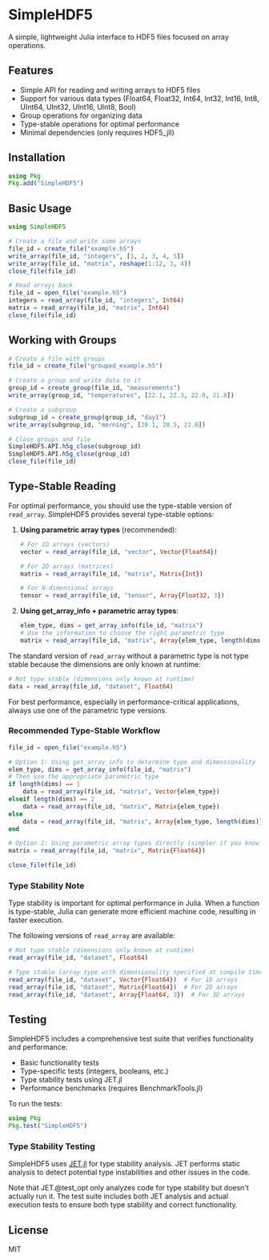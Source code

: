 # SimpleHDF5

A simple, lightweight Julia interface to HDF5 files focused on array operations.

## Features

- Simple API for reading and writing arrays to HDF5 files
- Support for various data types (Float64, Float32, Int64, Int32, Int16, Int8, UInt64, UInt32, UInt16, UInt8, Bool)
- Group operations for organizing data
- Type-stable operations for optimal performance
- Minimal dependencies (only requires HDF5_jll)

## Installation

```julia
using Pkg
Pkg.add("SimpleHDF5")
```

## Basic Usage

```julia
using SimpleHDF5

# Create a file and write some arrays
file_id = create_file("example.h5")
write_array(file_id, "integers", [1, 2, 3, 4, 5])
write_array(file_id, "matrix", reshape(1:12, 3, 4))
close_file(file_id)

# Read arrays back
file_id = open_file("example.h5")
integers = read_array(file_id, "integers", Int64)
matrix = read_array(file_id, "matrix", Int64)
close_file(file_id)
```

## Working with Groups

```julia
# Create a file with groups
file_id = create_file("grouped_example.h5")

# Create a group and write data to it
group_id = create_group(file_id, "measurements")
write_array(group_id, "temperatures", [22.1, 22.3, 22.0, 21.8])

# Create a subgroup
subgroup_id = create_group(group_id, "day1")
write_array(subgroup_id, "morning", [20.1, 20.5, 21.0])

# Close groups and file
SimpleHDF5.API.h5g_close(subgroup_id)
SimpleHDF5.API.h5g_close(group_id)
close_file(file_id)
```

## Type-Stable Reading

For optimal performance, you should use the type-stable version of `read_array`. SimpleHDF5 provides several type-stable options:

1. **Using parametric array types** (recommended):
   ```julia
   # For 1D arrays (vectors)
   vector = read_array(file_id, "vector", Vector{Float64})
   
   # For 2D arrays (matrices)
   matrix = read_array(file_id, "matrix", Matrix{Int})
   
   # For N-dimensional arrays
   tensor = read_array(file_id, "tensor", Array{Float32, 3})
   ```

2. **Using get_array_info + parametric array types**:
   ```julia
   elem_type, dims = get_array_info(file_id, "matrix")
   # Use the information to choose the right parametric type
   matrix = read_array(file_id, "matrix", Array{elem_type, length(dims)})
   ```

The standard version of `read_array` without a parametric type is not type stable because the dimensions are only known at runtime:

```julia
# Not type stable (dimensions only known at runtime)
data = read_array(file_id, "dataset", Float64)
```

For best performance, especially in performance-critical applications, always use one of the parametric type versions.

### Recommended Type-Stable Workflow

```julia
file_id = open_file("example.h5")

# Option 1: Using get_array_info to determine type and dimensionality
elem_type, dims = get_array_info(file_id, "matrix")
# Then use the appropriate parametric type
if length(dims) == 1
    data = read_array(file_id, "matrix", Vector{elem_type})
elseif length(dims) == 2
    data = read_array(file_id, "matrix", Matrix{elem_type})
else
    data = read_array(file_id, "matrix", Array{elem_type, length(dims)})
end

# Option 2: Using parametric array types directly (simpler if you know the type and dimensionality)
matrix = read_array(file_id, "matrix", Matrix{Float64})

close_file(file_id)
```

### Type Stability Note

Type stability is important for optimal performance in Julia. When a function is type-stable, Julia can generate more efficient machine code, resulting in faster execution.

The following versions of `read_array` are available:

```julia
# Not type stable (dimensions only known at runtime)
read_array(file_id, "dataset", Float64)

# Type stable (array type with dimensionality specified at compile time)
read_array(file_id, "dataset", Vector{Float64})  # For 1D arrays
read_array(file_id, "dataset", Matrix{Float64})  # For 2D arrays
read_array(file_id, "dataset", Array{Float64, 3})  # For 3D arrays
```

## Testing

SimpleHDF5 includes a comprehensive test suite that verifies functionality and performance:

- Basic functionality tests
- Type-specific tests (integers, booleans, etc.)
- Type stability tests using JET.jl
- Performance benchmarks (requires BenchmarkTools.jl)

To run the tests:

```julia
using Pkg
Pkg.test("SimpleHDF5")
```

### Type Stability Testing

SimpleHDF5 uses [JET.jl](https://github.com/aviatesk/JET.jl) for type stability analysis. JET performs static analysis to detect potential type instabilities and other issues in the code.

Note that JET.@test_opt only analyzes code for type stability but doesn't actually run it. The test suite includes both JET analysis and actual execution tests to ensure both type stability and correct functionality.

## License

MIT 